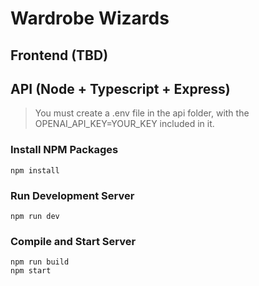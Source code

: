 # Wardrobe Wizards
## Frontend (TBD)

## API (Node + Typescript + Express)
> You must create a .env file in the api folder, with the OPENAI_API_KEY=YOUR_KEY included in it.

### Install NPM Packages
```curl
npm install
```

### Run Development Server
```curl
npm run dev
```

### Compile and Start Server
```curl
npm run build
npm start
```
